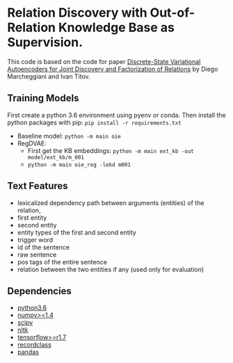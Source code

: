 # Relation Discovery with Out-of-Relation Knowledge Base as Supervision.

This code is based on the code for paper [Discrete-State Variational Autoencoders for Joint Discovery and Factorization of Relations](https://transacl.org/ojs/index.php/tacl/article/viewFile/761/190) by Diego Marcheggiani and Ivan Titov.

## Training Models

First create a python 3.6 environment using pyenv or conda. Then install the python packages with pip:
`pip install -r requirements.txt`

- Baseline model: `python -m main oie`
- RegDVAE: 
  - First get the KB embeddings: `python -m main ext_kb -out model/ext_kb/m_001`
  - `python -m main oie_reg -lekd m001`

## Text Features

 - lexicalized dependency path between arguments (entities) of the relation,
 - first entity
 - second entity
 - entity types of the first and second entity
 - trigger word
 - id of the sentence
 - raw sentence
 - pos tags of the entire sentence
 - relation between the two entities if any (used only for evaluation)

## Dependencies
- [python3.6](https://www.python.org)
- [numpy>=1.4](http://http://www.numpy.org/)
- [scipy](http://https://www.scipy.org/)
- [nltk](http://http://www.nltk.org/)
- [tensorflow>=r1.7](https://www.tensorflow.org/)
- [recordclass](https://bitbucket.org/intellimath/recordclass)
- [pandas](https://pandas.pydata.org/)
